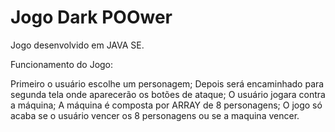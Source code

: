 # Jogo Dark POOwer
Jogo desenvolvido em JAVA SE.

Funcionamento do Jogo:

Primeiro o usuário escolhe um personagem;
Depois será encaminhado para segunda tela onde aparecerão os botões de ataque;
O usuário jogara contra a máquina;
A máquina é composta por ARRAY de 8 personagens;
O jogo só acaba se o usuário vencer os 8 personagens ou se a maquina vencer.
